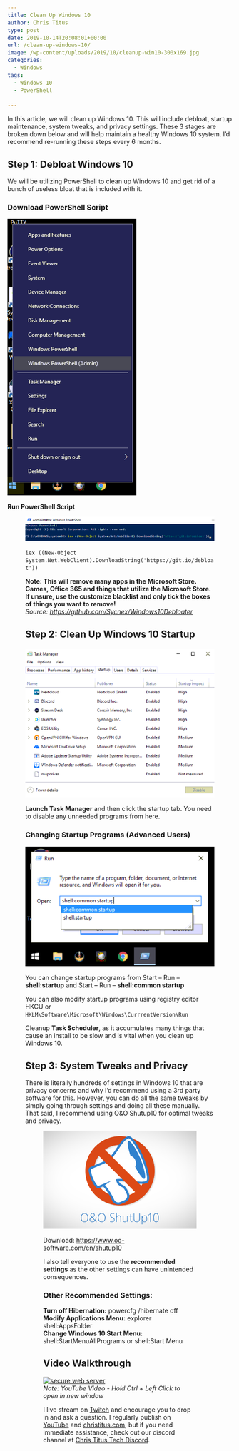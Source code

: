 ```yaml
---
title: Clean Up Windows 10
author: Chris Titus
type: post
date: 2019-10-14T20:08:01+00:00
url: /clean-up-windows-10/
image: /wp-content/uploads/2019/10/cleanup-win10-300x169.jpg
categories:
  - Windows
tags:
  - Windows 10
  - PowerShell

---
```

In this article, we will clean up Windows 10. This will include debloat, startup maintenance, system tweaks, and privacy settings. These 3 stages are broken down below and will help maintain a healthy Windows 10 system. I&#8217;d recommend re-running these steps every 6 months. <!--more-->

## Step 1: Debloat Windows 10

We will be utilizing PowerShell to clean up Windows 10 and get rid of a bunch of useless bloat that is included with it. 

### Download PowerShell Script<figure class="wp-block-image">

![Screenshot_20191014_144201](../../wp-content/uploads/2019/10/Screenshot_20191014_144201.png) 

**Run PowerShell Script**<figure class="wp-block-image">

![runcmd](../../wp-content/uploads/2019/10/runcmd.png) 

`iex ((New-Object System.Net.WebClient).DownloadString('https://git.io/debloat'))`

**Note: This will remove many apps in the Microsoft Store. Games, Office 365 and things that utilize the Microsoft Store. If unsure, use the customize blacklist and only tick the boxes of things you want to remove!**  
_Source: https://github.com/Sycnex/Windows10Debloater_

## Step 2: Clean Up Windows 10 Startup<figure class="wp-block-image">

![taskmanager](../../wp-content/uploads/2019/10/taskmanager.png) 

**Launch Task Manager** and then click the startup tab. You need to disable any unneeded programs from here. 

### Changing Startup Programs (Advanced Users)<figure class="wp-block-image">

![startup10](../../wp-content/uploads/2019/10/startup10.png) 

You can change startup programs from Start &#8211; Run &#8211; **shell:startup** and Start &#8211; Run &#8211; **shell:common startup** 

You can also modify startup programs using registry editor HKCU or `HKLM\Software\Microsoft\Windows\CurrrentVersion\Run`

Cleanup **Task Scheduler**, as it accumulates many things that cause an install to be slow and is vital when you clean up Windows 10. 

## Step 3: System Tweaks and Privacy

There is literally hundreds of settings in Windows 10 that are privacy concerns and why I&#8217;d recommend using a 3rd party software for this. However, you can do all the same tweaks by simply going through settings and doing all these manually. That said, I recommend using O&O Shutup10 for optimal tweaks and privacy. <figure class="wp-block-image">

![oo-shutup10](../../wp-content/uploads/2019/10/oo-shutup10.png) 

Download: <https://www.oo-software.com/en/shutup10>

I also tell everyone to use the **recommended settings** as the other settings can have unintended consequences. 

### Other Recommended Settings:

**Turn off Hibernation:** powercfg /hibernate off  
**Modify Applications Menu:** explorer shell:AppsFolder  
**Change Windows 10 Start Menu:** shell:StartMenuAllPrograms or shell:Start Menu

## Video Walkthrough
[![secure web server](https://img.youtube.com/vi/mWHiP9K8fQ0/0.jpg)](https://www.youtube.com/watch?v=mWHiP9K8fQ0)  
_Note: YouTube Video - Hold Ctrl + Left Click to open in new window_

I live stream on [Twitch][1] and encourage you to drop in and ask a question. I regularly publish on [YouTube][2] and [christitus.com][3], but if you need immediate assistance, check out our discord channel at [Chris Titus Tech Discord][4].

 [1]: https://twitch.tv/christitustech
 [2]: https://www.youtube.com/c/ChrisTitusTech
 [3]: https://www.christitus.com/
 [4]: https://www.christitus.com/discord
